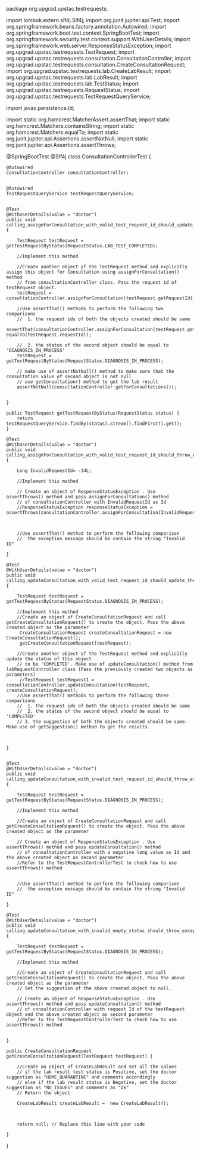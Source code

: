 package org.upgrad.upstac.testrequests;

import lombok.extern.slf4j.Slf4j;
import org.junit.jupiter.api.Test;
import org.springframework.beans.factory.annotation.Autowired;
import org.springframework.boot.test.context.SpringBootTest;
import org.springframework.security.test.context.support.WithUserDetails;
import org.springframework.web.server.ResponseStatusException;
import org.upgrad.upstac.testrequests.TestRequest;
import org.upgrad.upstac.testrequests.consultation.ConsultationController;
import org.upgrad.upstac.testrequests.consultation.CreateConsultationRequest;
import org.upgrad.upstac.testrequests.lab.CreateLabResult;
import org.upgrad.upstac.testrequests.lab.LabResult;
import org.upgrad.upstac.testrequests.lab.TestStatus;
import org.upgrad.upstac.testrequests.RequestStatus;
import org.upgrad.upstac.testrequests.TestRequestQueryService;

import javax.persistence.Id;

import static org.hamcrest.MatcherAssert.assertThat;
import static org.hamcrest.Matchers.containsString;
import static org.hamcrest.Matchers.equalTo;
import static org.junit.jupiter.api.Assertions.assertNotNull;
import static org.junit.jupiter.api.Assertions.assertThrows;


@SpringBootTest
@Slf4j
class ConsultationControllerTest {


    @Autowired
    ConsultationController consultationController;


    @Autowired
    TestRequestQueryService testRequestQueryService;


    @Test
    @WithUserDetails(value = "doctor")
    public void calling_assignForConsultation_with_valid_test_request_id_should_update_the_request_status(){

        TestRequest testRequest = getTestRequestByStatus(RequestStatus.LAB_TEST_COMPLETED);

        //Implement this method

        //Create another object of the TestRequest method and explicitly assign this object for Consultation using assignForConsultation() method
        // from consultationController class. Pass the request id of testRequest object.
        testRequest = consultationController.assignForConsultation(testRequest.getRequestId());

        //Use assertThat() methods to perform the following two comparisons
        //  1. the request ids of both the objects created should be same
        assertThat(consultationController.assignForConsultation(testRequest.getRequestId()), equalTo(testRequest.requestId));

        //  2. the status of the second object should be equal to 'DIAGNOSIS_IN_PROCESS'
        testRequest = getTestRequestByStatus(RequestStatus.DIAGNOSIS_IN_PROCESS);

        // make use of assertNotNull() method to make sure that the consultation value of second object is not null
        // use getConsultation() method to get the lab result
        assertNotNull(consultationController.getForConsultations());


    }

    public TestRequest getTestRequestByStatus(RequestStatus status) {
        return testRequestQueryService.findBy(status).stream().findFirst().get();
    }

    @Test
    @WithUserDetails(value = "doctor")
    public void calling_assignForConsultation_with_valid_test_request_id_should_throw_exception(){

        Long InvalidRequestId= -34L;

        //Implement this method

        // Create an object of ResponseStatusException . Use assertThrows() method and pass assignForConsultation() method
        // of consultationController with InvalidRequestId as Id
        //ResponseStatusException responseStatusException = assertThrows(consultationController.assignForConsultation(InvalidRequestId));



        //Use assertThat() method to perform the following comparison
        //  the exception message should be contain the string "Invalid ID"

    }

    @Test
    @WithUserDetails(value = "doctor")
    public void calling_updateConsultation_with_valid_test_request_id_should_update_the_request_status_and_update_consultation_details(){

        TestRequest testRequest = getTestRequestByStatus(RequestStatus.DIAGNOSIS_IN_PROCESS);

        //Implement this method
        //Create an object of CreateConsultationRequest and call getCreateConsultationRequest() to create the object. Pass the above created object as the parameter
         CreateConsultationRequest createConsultationRequest = new CreateConsultationRequest();
         getCreateConsultationRequest(testRequest);

        //Create another object of the TestRequest method and explicitly update the status of this object
        // to be 'COMPLETED'. Make use of updateConsultation() method from labRequestController class (Pass the previously created two objects as parameters)
         //TestRequest testRequest1 = consultationController.updateConsultation(testRequest, createConsultationRequest);
        //Use assertThat() methods to perform the following three comparisons
        //  1. the request ids of both the objects created should be same
        //  2. the status of the second object should be equal to 'COMPLETED'
        // 3. the suggestion of both the objects created should be same. Make use of getSuggestion() method to get the results.



    }


    @Test
    @WithUserDetails(value = "doctor")
    public void calling_updateConsultation_with_invalid_test_request_id_should_throw_exception(){

        TestRequest testRequest = getTestRequestByStatus(RequestStatus.DIAGNOSIS_IN_PROCESS);

        //Implement this method

        //Create an object of CreateConsultationRequest and call getCreateConsultationRequest() to create the object. Pass the above created object as the parameter

        // Create an object of ResponseStatusException . Use assertThrows() method and pass updateConsultation() method
        // of consultationController with a negative long value as Id and the above created object as second parameter
        //Refer to the TestRequestControllerTest to check how to use assertThrows() method


        //Use assertThat() method to perform the following comparison
        //  the exception message should be contain the string "Invalid ID"

    }

    @Test
    @WithUserDetails(value = "doctor")
    public void calling_updateConsultation_with_invalid_empty_status_should_throw_exception(){

        TestRequest testRequest = getTestRequestByStatus(RequestStatus.DIAGNOSIS_IN_PROCESS);

        //Implement this method

        //Create an object of CreateConsultationRequest and call getCreateConsultationRequest() to create the object. Pass the above created object as the parameter
        // Set the suggestion of the above created object to null.

        // Create an object of ResponseStatusException . Use assertThrows() method and pass updateConsultation() method
        // of consultationController with request Id of the testRequest object and the above created object as second parameter
        //Refer to the TestRequestControllerTest to check how to use assertThrows() method


    }

    public CreateConsultationRequest getCreateConsultationRequest(TestRequest testRequest) {

        //Create an object of CreateLabResult and set all the values
        // if the lab result test status is Positive, set the doctor suggestion as "HOME_QUARANTINE" and comments accordingly
        // else if the lab result status is Negative, set the doctor suggestion as "NO_ISSUES" and comments as "Ok"
        // Return the object

        CreateLabResult createLabResult =  new CreateLabResult();



        return null; // Replace this line with your code

    }

}
